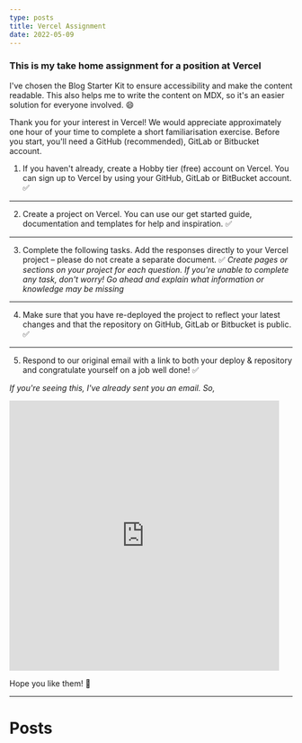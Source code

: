 ```yaml
---
type: posts
title: Vercel Assignment
date: 2022-05-09
---
```


### This is my take home assignment for a position at **Vercel**

I've chosen the Blog Starter Kit to ensure accessibility and make the content readable. This also helps me to write the content on MDX, so it's an easier solution for everyone involved. 😄

Thank you for your interest in Vercel! We would appreciate approximately one hour of your time to complete a short familiarisation exercise. Before you start, you'll need a GitHub (recommended), GitLab or Bitbucket account. 

1. If you haven't already, create a Hobby tier (free) account on Vercel. You can sign up to Vercel by using your GitHub, GitLab or BitBucket account. ✅

---

2. Create a project on Vercel. You can use our get started guide, documentation and templates for help and inspiration. ✅

---

3. Complete the following tasks. Add the responses directly to your Vercel project – please do not create a separate document. ✅
_Create pages or sections on your project for each question. If you're unable to complete any task, don't worry! Go ahead and explain what information or knowledge may be missing_

---

4. Make sure that you have re-deployed the project to reflect your latest changes and that the repository on GitHub, GitLab or Bitbucket is public. ✅

---

5. Respond to our original email with a link to both your deploy & repository and congratulate yourself on a job well done! ✅

_If you're seeing this, I've already sent you an email. So,_
<iframe src="https://giphy.com/embed/mn1cym1jiJOUg" width="480" height="480" frameBorder="0" class="giphy-embed" allowFullScreen></iframe><p><a href="https://giphy.com/gifs/reactiongifs-mn1cym1jiJOUg"></a></p>

Hope you like them! 🙌

---

# Posts